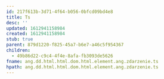 ```yaml
---
id: 217f613b-3d71-4f64-b056-0bfcd09bd4e8
title: Ts
desc: ''
updated: 1612941158984
created: 1612941158984
stub: true
parent: 879d1220-f825-45a7-b6e7-a46c5f954367
children:
  - 49b86d22-c9c4-4f4e-8afa-fb3093de5626
fname: ang.dd.html.html.dom.html.element.ang.zdarzenie.ts
hpath: ang.dd.html.html.dom.html.element.ang.zdarzenie.ts
---
```



